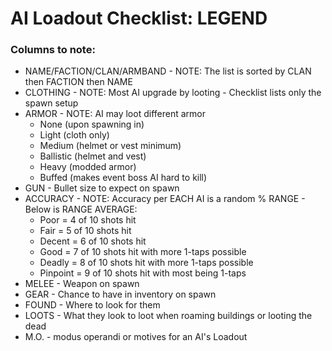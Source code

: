 # AI Loadout Checklist: LEGEND
### Columns to note:
* NAME/FACTION/CLAN/ARMBAND - NOTE: The list is sorted by CLAN then FACTION then NAME
* CLOTHING - NOTE: Most AI upgrade by looting - Checklist lists only the spawn setup
* ARMOR - NOTE: AI may loot different armor
  * None (upon spawning in)
  * Light (cloth only)
  * Medium (helmet or vest minimum)
  * Ballistic (helmet and vest)
  * Heavy (modded armor)
  * Buffed (makes event boss AI hard to kill)
* GUN - Bullet size to expect on spawn
* ACCURACY - NOTE: Accuracy per EACH AI is a random % RANGE - Below is RANGE AVERAGE:
  * Poor = 4 of 10 shots hit
  * Fair = 5 of 10 shots hit
  * Decent = 6 of 10 shots hit
  * Good = 7 of 10 shots hit with more 1-taps possible
  * Deadly = 8 of 10 shots hit with more 1-taps possible
  * Pinpoint = 9 of 10 shots hit with most being 1-taps
* MELEE - Weapon on spawn
* GEAR - Chance to have in inventory on spawn
* FOUND - Where to look for them
* LOOTS - What they look to loot when roaming buildings or looting the dead
* M.O. - modus operandi or motives for an AI's Loadout
